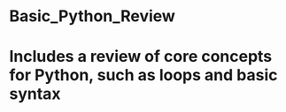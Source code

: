# Basic_Python_Review
# Includes a review of core concepts for Python, such as loops and basic syntax
